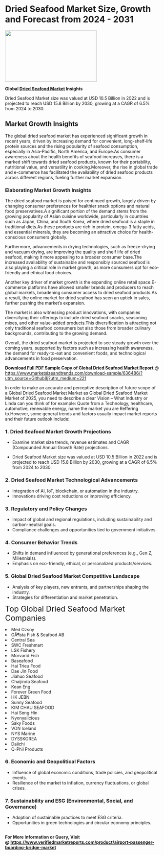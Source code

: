 <H1>Dried Seafood Market Size, Growth and Forecast from 2024 - 2031</H1><img class="aligncenter size-medium wp-image-584254" src="https://thirdeyenews.in/wp-content/uploads/2024/09/Global-Market-Research-300x168.jpeg" alt="" width="300" height="168" /><p><strong>Global&nbsp;<a href="https://www.marketsizeandtrends.com/download-sample/636486/?utm_source=Github8j?utm_medium=221">Dried Seafood Market</a> Insights</strong></p><p>Dried Seafood Market size was valued at USD 10.5 Billion in 2022 and is projected to reach USD 15.8 Billion by 2030, growing at a CAGR of 6.5% from 2024 to 2030.</p><p><h2>Market Growth Insights</h2> <p>The global dried seafood market has experienced significant growth in recent years, driven by increasing demand for convenient, long-shelf-life protein sources and the rising popularity of seafood consumption, especially in Asia-Pacific, North America, and Europe.As consumer awareness about the health benefits of seafood increases, there is a marked shift towards dried seafood products, known for their portability, nutritional value, and versatility in cooking.Moreover, the rise in global trade and e-commerce has facilitated the availability of dried seafood products across different regions, fueling further market expansion.</p> <p><a href="#"></a></p> <h3>Elaborating Market Growth Insights</h3> <p>The dried seafood market is poised for continued growth, largely driven by changing consumer preferences for healthier snack options and natural food preservatives.A significant portion of the demand stems from the growing popularity of Asian cuisine worldwide, particularly in countries such as Japan, China, and South Korea, where dried seafood is a staple in traditional diets.As these products are rich in protein, omega-3 fatty acids, and essential minerals, they are becoming an attractive choice for health-conscious consumers globally.</p> <p>Furthermore, advancements in drying technologies, such as freeze-drying and vacuum drying, are improving the quality and shelf life of dried seafood, making it more appealing to a broader consumer base.The increased availability of sustainable and responsibly sourced seafood is also playing a critical role in market growth, as more consumers opt for eco-friendly and ethical food choices.</p> <p>Another key driver of market growth is the expanding online retail space.E-commerce platforms have allowed smaller brands and producers to reach global markets, broadening consumer access to dried seafood products.As a result, the online market for dried seafood has seen an uptick in sales, further pushing the market’s expansion.</p> <p>The market is also witnessing product innovations, with companies diversifying their offerings to include dried seafood snacks, seasoning mixes, and other value-added products.This diversification is attracting not only traditional seafood consumers but also those from broader culinary backgrounds, contributing to the growing demand.</p> <p>Overall, the dried seafood market is projected to see steady growth over the coming years, supported by factors such as increasing health awareness, the demand for ready-to-eat and convenient foods, and technological advancements in food preservation.</p> <p><a href="#"></p><p><span class=""><strong>Download Full PDF Sample Copy of Global Dried Seafood Market Report</strong> @ <a href="https://www.marketsizeandtrends.com/download-sample/636486/?utm_source=Github8j?utm_medium=221" target="_blank">https://www.marketsizeandtrends.com/download-sample/636486/?utm_source=Github8j?utm_medium=221</a></span></p><p>In order to make an accurate and perceptive description of future scope of a Global&nbsp;Dried Seafood Market Market as Global&nbsp;Dried Seafood Market Market of 2025, you need to describe a clear Vision &ndash; What Industry or Linda can you think of for example: Quote from a Technology, healthcare, automotive, renewable energy, name the market you are Reffering to.However, some general trends and factors usually impact market reports and their future outlook include:</p><h3>1.&nbsp;<strong>Dried Seafood Market Growth Projections</strong></h3><ul><li>Examine market size trends, revenue estimates and CAGR (Compounded Annual Growth Rate) projections.</li><li><p>Dried Seafood Market size was valued at USD 10.5 Billion in 2022 and is projected to reach USD 15.8 Billion by 2030, growing at a CAGR of 6.5% from 2024 to 2030.</p></li></ul><h3>2.&nbsp;<strong>Dried Seafood Market Technological Advancements</strong></h3><ul><li>Integration of AI, IoT, blockchain, or automation in the industry.</li><li>Innovations driving cost reductions or improving efficiency.</li></ul><h3>3.&nbsp;<strong>Regulatory and Policy Changes</strong></h3><ul><li>Impact of global and regional regulations, including sustainability and carbon-neutral goals.</li><li>Compliance challenges and opportunities tied to government initiatives.</li></ul><h3>4.&nbsp;<strong>Consumer Behavior Trends</strong></h3><ul><li>Shifts in demand influenced by generational preferences (e.g., Gen Z, Millennials).</li><li>Emphasis on eco-friendly, ethical, or personalized products/services.</li></ul><h3>5.&nbsp;<strong>Global Dried Seafood Market Competitive Landscape</strong></h3><ul><li>Analysis of key players, new entrants, and partnerships shaping the industry.</li><li>Strategies for differentiation and market penetration.</li></ul><p data-pm-slice="1 1 []"><span style="color: inherit; font-family: inherit; font-size: 25px;">Top Global Dried Seafood Market Companies</span></p><div class="" data-test-id=""><p><li>Med Ozsoy</li><li> GÃ¶sta Fish & Seafood AB</li><li> Central Sea</li><li> SWC Freshmart</li><li> LSK Fishery</li><li> Morvarid Fish</li><li> Baseafood</li><li> Hai Trieu Food</li><li> Dae Jin Food</li><li> Jiahuo Seafood</li><li> Chaijinda Seafood</li><li> Kean Eng</li><li> Forever Green Food</li><li> HK JEBN</li><li> Sunny Seafood</li><li> KIM CHAU SEAFOOD</li><li> Hai Seng Hin</li><li> Nyonyalicious</li><li> Saky Foods</li><li> VON Iceland</li><li> NYS Marine</li><li> DYSSKOREA</li><li> Daiichi</li><li> Q-Phil Products</li></p></div><h3>6.&nbsp;<strong>Economic and Geopolitical Factors</strong></h3><ul><li>Influence of global economic conditions, trade policies, and geopolitical events.</li><li>Resilience of the market to inflation, currency fluctuations, or global crises.</li></ul><h3>7.&nbsp;<strong>Sustainability and ESG (Environmental, Social, and Governance)</strong></h3><ul><li>Adoption of sustainable practices to meet ESG criteria.</li><li>Opportunities in green technologies and circular economy principles.</li></ul><h2><strong style="font-size: 14px;">For More Information or Query, Visit @&nbsp;</strong><a style="background-color: #ffffff; font-size: 14px;" href="https://www.marketsizeandtrends.com/report/dried-seafood-market/" target="_blank">https://www.verifiedmarketreports.com/product/airport-passenger-boarding-bridge-market</a></h2>